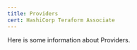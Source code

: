 ```yaml
---
title: Providers
cert: HashiCorp Teraform Associate
---
```

Here is some information about Providers.